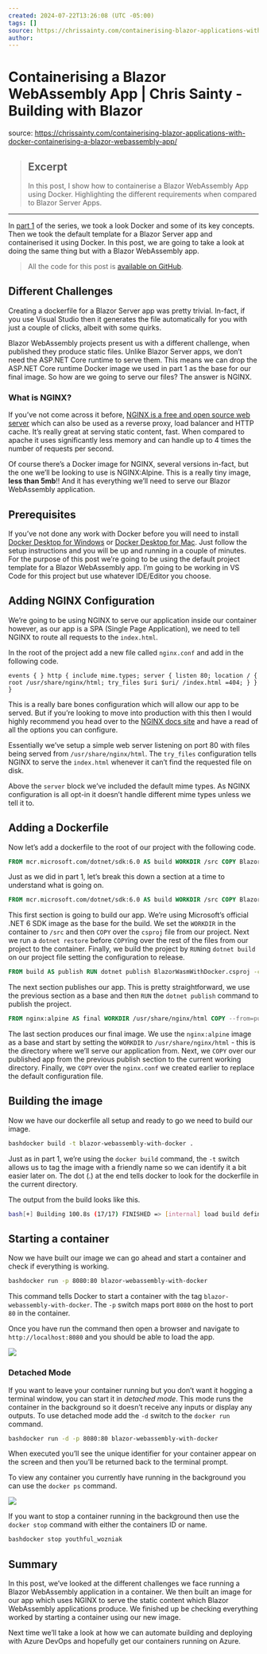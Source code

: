 ```yaml
---
created: 2024-07-22T13:26:08 (UTC -05:00)
tags: []
source: https://chrissainty.com/containerising-blazor-applications-with-docker-containerising-a-blazor-webassembly-app/
author: 
---
```


# Containerising a Blazor WebAssembly App | Chris Sainty - Building with Blazor

source: https://chrissainty.com/containerising-blazor-applications-with-docker-containerising-a-blazor-webassembly-app/

> ## Excerpt
> In this post, I show how to containerise a Blazor WebAssembly App using Docker. Highlighting the different requirements when compared to Blazor Server Apps.

---
In [part 1](https://chrissainty.com/containerising-blazor-applications-with-docker-containerising-a-blazor-server-app/) of the series, we took a look Docker and some of its key concepts. Then we took the default template for a Blazor Server app and containerised it using Docker. In this post, we are going to take a look at doing the same thing but with a Blazor WebAssembly app.

> All the code for this post is [available on GitHub](https://github.com/chrissainty/BlazorWasmWithDocker).

## Different Challenges

Creating a dockerfile for a Blazor Server app was pretty trivial. In-fact, if you use Visual Studio then it generates the file automatically for you with just a couple of clicks, albeit with some quirks.

Blazor WebAssembly projects present us with a different challenge, when published they produce static files. Unlike Blazor Server apps, we don’t need the ASP.NET Core runtime to serve them. This means we can drop the ASP.NET Core runtime Docker image we used in part 1 as the base for our final image. So how are we going to serve our files? The answer is NGINX.

### What is NGINX?

If you’ve not come across it before, [NGINX is a free and open source web server](http://nginx.org/) which can also be used as a reverse proxy, load balancer and HTTP cache. It’s really great at serving static content, fast. When compared to apache it uses significantly less memory and can handle up to 4 times the number of requests per second.

Of course there’s a Docker image for NGINX, several versions in-fact, but the one we’ll be looking to use is NGINX:Alpine. This is a really tiny image, **less than 5mb**!! And it has everything we’ll need to serve our Blazor WebAssembly application.

## Prerequisites

If you’ve not done any work with Docker before you will need to install [Docker Desktop for Windows](https://docs.docker.com/docker-for-windows/install/) or [Docker Desktop for Mac](https://docs.docker.com/docker-for-mac/install/). Just follow the setup instructions and you will be up and running in a couple of minutes. For the purpose of this post we’re going to be using the default project template for a Blazor WebAssembly app. I’m going to be working in VS Code for this project but use whatever IDE/Editor you choose.

## Adding NGINX Configuration

We’re going to be using NGINX to serve our application inside our container however, as our app is a SPA (Single Page Application), we need to tell NGINX to route all requests to the `index.html`.

In the root of the project add a new file called `nginx.conf` and add in the following code.

```nginx
events { } http { include mime.types; server { listen 80; location / { root /usr/share/nginx/html; try_files $uri $uri/ /index.html =404; } } }
```

This is a really bare bones configuration which will allow our app to be served. But if you’re looking to move into production with this then I would highly recommend you head over to the [NGINX docs site](https://nginx.org/en/docs/) and have a read of all the options you can configure.

Essentially we’ve setup a simple web server listening on port 80 with files being served from `/usr/share/nginx/html`. The `try_files` configuration tells NGINX to serve the `index.html` whenever it can’t find the requested file on disk.

Above the `server` block we’ve included the default mime types. As NGINX configuration is all opt-in it doesn’t handle different mime types unless we tell it to.

## Adding a Dockerfile

Now let’s add a dockerfile to the root of our project with the following code.

```dockerfile
FROM mcr.microsoft.com/dotnet/sdk:6.0 AS build WORKDIR /src COPY BlazorWasmWithDocker.csproj . RUN dotnet restore BlazorWasmWithDocker.csproj COPY . . RUN dotnet build BlazorWasmWithDocker.csproj -c Release -o /app/build FROM build AS publish RUN dotnet publish BlazorWasmWithDocker.csproj -c Release -o /app/publish FROM nginx:alpine AS final WORKDIR /usr/share/nginx/html COPY --from=publish /app/publish/wwwroot . COPY nginx.conf /etc/nginx/nginx.conf
```

Just as we did in part 1, let’s break this down a section at a time to understand what is going on.

```dockerfile
FROM mcr.microsoft.com/dotnet/sdk:6.0 AS build WORKDIR /src COPY BlazorWasmWithDocker.csproj . RUN dotnet restore BlazorWasmWithDocker.csproj COPY . . RUN dotnet build BlazorWasmWithDocker.csproj -c Release -o /app/build
```

This first section is going to build our app. We’re using Microsoft’s official .NET 6 SDK image as the base for the build. We set the `WORKDIR` in the container to `/src` and then `COPY` over the `csproj` file from our project. Next we run a `dotnet restore` before `COPY`ing over the rest of the files from our project to the container. Finally, we build the project by `RUN`ing `dotnet build` on our project file setting the configuration to release.

```dockerfile
FROM build AS publish RUN dotnet publish BlazorWasmWithDocker.csproj -c Release -o /app/publish
```

The next section publishes our app. This is pretty straightforward, we use the previous section as a base and then `RUN` the `dotnet publish` command to publish the project.

```dockerfile
FROM nginx:alpine AS final WORKDIR /usr/share/nginx/html COPY --from=publish /app/publish/wwwroot . COPY nginx.conf /etc/nginx/nginx.conf
```

The last section produces our final image. We use the `nginx:alpine` image as a base and start by setting the `WORKDIR` to `/usr/share/nginx/html` - this is the directory where we’ll serve our application from. Next, we `COPY` over our published app from the previous publish section to the current working directory. Finally, we `COPY` over the `nginx.conf` we created earlier to replace the default configuration file.

## Building the image

Now we have our dockerfile all setup and ready to go we need to build our image.

```bash
bashdocker build -t blazor-webassembly-with-docker .
```

Just as in part 1, we’re using the `docker build` command, the `-t` switch allows us to tag the image with a friendly name so we can identify it a bit easier later on. The dot (.) at the end tells docker to look for the dockerfile in the current directory.

The output from the build looks like this.

```bash
bash[+] Building 100.8s (17/17) FINISHED => [internal] load build definition from Dockerfile => => transferring dockerfile: 500B => [internal] load .dockerignore => => transferring context: 2B => [internal] load metadata for docker.io/library/nginx:alpine => [internal] load metadata for mcr.microsoft.com/dotnet/sdk:6.0 => [build 1/6] FROM mcr.microsoft.com/dotnet/sdk:6.0@sha256:90b566b141a8e2747f2805d9e4b2935ce09040a2926a1591c94 => => resolve mcr.microsoft.com/dotnet/sdk:6.0@sha256:90b566b141a8e2747f2805d9e4b2935ce09040a2926a1591c94108a83b => => sha256:08af7dd3c6400833072349685c6aeaf7b86f68441f75b5ffd46206924c6b0267 15.17MB / 15.17MB => => sha256:90b566b141a8e2747f2805d9e4b2935ce09040a2926a1591c94108a83ba10309 2.17kB / 2.17kB => => sha256:e86d68dca8c7c8106c1599d293fc00aabaa59dac69e4c849392667e9276d55a9 7.31kB / 7.31kB => => sha256:7423077999145aa09211f3b975495be42a009a990a72d799e1cb55833abc8745 31.61MB / 31.61MB => => sha256:148a3465a035ddc2e0ac2eebcd5f5cb3db715843d784d1b303d1464cd978a391 2.01kB / 2.01kB => => sha256:a2abf6c4d29d43a4bf9fbb769f524d0fb36a2edab49819c1bf3e76f409f953ea 31.36MB / 31.36MB => => sha256:a260dbcd03fce6db3fe06b0998f5f3e54c437f647220aa3a89e5ddd9495f707e 156B / 156B => => sha256:96c3c696f47eb55c55e43c338922842013fc980b21c457826fd97f625c0ab497 9.44MB / 9.44MB => => sha256:d81364490ceb3caecbe62b7c722959258251458e6d1ba5acfc60db679c4411f8 25.36MB / 25.36MB => => sha256:3e56f7c4d95f973a8cd8cf1187e56ee59c1cc1f0eb4a6c9690a1d6d6adf72b4e 136.50MB / 136.50MB => => sha256:9939dbdaf4a702d0243b574a728eca401402f305a80b277acbfa5b3252625135 13.37MB / 13.37MB => => extracting sha256:a2abf6c4d29d43a4bf9fbb769f524d0fb36a2edab49819c1bf3e76f409f953ea => => extracting sha256:08af7dd3c6400833072349685c6aeaf7b86f68441f75b5ffd46206924c6b0267 => => extracting sha256:7423077999145aa09211f3b975495be42a009a990a72d799e1cb55833abc8745 => => extracting sha256:a260dbcd03fce6db3fe06b0998f5f3e54c437f647220aa3a89e5ddd9495f707e => => extracting sha256:96c3c696f47eb55c55e43c338922842013fc980b21c457826fd97f625c0ab497 => => extracting sha256:d81364490ceb3caecbe62b7c722959258251458e6d1ba5acfc60db679c4411f8 => => extracting sha256:3e56f7c4d95f973a8cd8cf1187e56ee59c1cc1f0eb4a6c9690a1d6d6adf72b4e => => extracting sha256:9939dbdaf4a702d0243b574a728eca401402f305a80b277acbfa5b3252625135 => [internal] load build context => => transferring context: 1.71MB => [final 1/4] FROM docker.io/library/nginx:alpine@sha256:eb05700fe7baa6890b74278e39b66b2ed1326831f9ec3ed4bdc636 => [build 2/6] WORKDIR /src => [build 3/6] COPY BlazorWasmWithDocker.csproj . => [build 4/6] RUN dotnet restore BlazorWasmWithDocker.csproj => [build 5/6] COPY . . => [build 6/6] RUN dotnet build BlazorWasmWithDocker.csproj -c Release -o /app/build => [publish 1/1] RUN dotnet publish BlazorWasmWithDocker.csproj -c Release -o /app/publish => CACHED [final 2/4] WORKDIR /usr/share/nginx/html => CACHED [final 3/4] COPY --from=publish /app/publish/wwwroot . => [final 4/4] COPY nginx.conf /etc/nginx/nginx.conf => exporting to image => => exporting layers => => writing image sha256:c785a78daf241c7be4fde0d7335971a48901b05f9f70afca8451f5887b2e9a97 => => naming to docker.io/library/blazor-webassembly-with-docker
```

## Starting a container

Now we have built our image we can go ahead and start a container and check if everything is working.

```bash
bashdocker run -p 8080:80 blazor-webassembly-with-docker
```

This command tells Docker to start a container with the tag `blazor-webassembly-with-docker`. The `-p` switch maps port `8080` on the host to port `80` in the container.

Once you have run the command then open a browser and navigate to `http://localhost:8080` and you should be able to load the app.

![](https://chrissainty.com/containerising-blazor-applications-with-docker-containerising-a-blazor-webassembly-app/images/Screenshot-2019-08-21-at-11.01.29.png)

### Detached Mode

If you want to leave your container running but you don’t want it hogging a terminal window, you can start it in _detached mode_. This mode runs the container in the background so it doesn’t receive any inputs or display any outputs. To use detached mode add the `-d` switch to the `docker run` command.

```bash
bashdocker run -d -p 8080:80 blazor-webassembly-with-docker
```

When executed you’ll see the unique identifier for your container appear on the screen and then you’ll be returned back to the terminal prompt.

To view any container you currently have running in the background you can use the `docker ps` command.

![](https://chrissainty.com/containerising-blazor-applications-with-docker-containerising-a-blazor-webassembly-app/images/docker-ps-1.png)

If you want to stop a container running in the background then use the `docker stop` command with either the containers ID or name.

```bash
bashdocker stop youthful_wozniak
```

## Summary

In this post, we’ve looked at the different challenges we face running a Blazor WebAssembly application in a container. We then built an image for our app which uses NGINX to serve the static content which Blazor WebAssembly applications produce. We finished up be checking everything worked by starting a container using our new image.

Next time we’ll take a look at how we can automate building and deploying with Azure DevOps and hopefully get our containers running on Azure.
